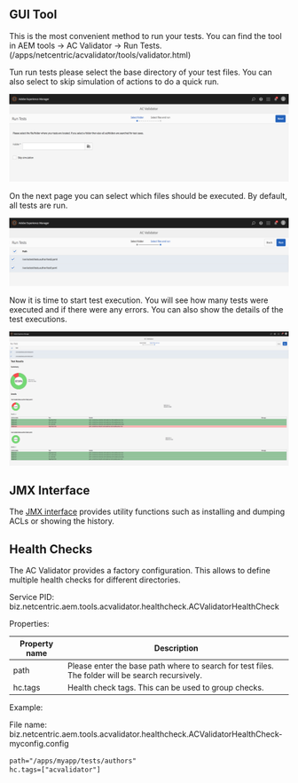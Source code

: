 ## GUI Tool

This is the most convenient method to run your tests. You can find the tool in AEM tools -> AC Validator -> Run Tests. (/apps/netcentric/acvalidator/tools/validator.html)


Tun run tests please select the base directory of your test files. You can also select to skip simulation of actions to do a quick run.

<img src="images/GUI_step_1.png">

On the next page you can select which files should be executed. By default, all tests are run.

<img src="images/GUI_step_2.png">

Now it is time to start test execution. You will see how many tests were executed and if there were any errors.
You can also show the details of the test executions.

<img src="images/GUI_step_3.png">


## JMX Interface

The [JMX interface](docs/Jmx.md) provides utility functions such as installing and dumping ACLs or showing the history. 

## Health Checks

The AC Validator provides a factory configuration. This allows to define multiple health checks for different directories.

Service PID: biz.netcentric.aem.tools.acvalidator.healthcheck.ACValidatorHealthCheck

Properties:

Property name | Description
------------- | -----------
path | Please enter the base path where to search for test files. The folder will be search recursively.
hc.tags | Health check tags. This can be used to group checks.

Example:

File name: biz.netcentric.aem.tools.acvalidator.healthcheck.ACValidatorHealthCheck-myconfig.config

```
path="/apps/myapp/tests/authors"
hc.tags=["acvalidator"]
```
